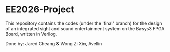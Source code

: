 # EE2026-Project
This repository contains the codes (under the 'final' branch) for the design of an integrated sight and sound entertainment system on the Basys3 FPGA Board, written in Verilog. 

Done by: Jared Cheang & Wong Zi Xin, Avellin 

